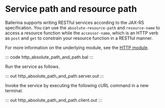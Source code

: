 # Service path and resource path

Ballerina supports writing RESTful services according to the JAX-RS specification. You can use the `absolute-resource-path` and `resource-name` to access a resource function while the `accessor-name`, which is an HTTP verb as `post` and `get` to constrain your resource function in a RESTful manner.

For more information on the underlying module, see the [HTTP module](https://lib.ballerina.io/ballerina/http/latest/).

::: code http_absolute_path_and_path.bal :::

Run the service as follows.

::: out http_absolute_path_and_path.server.out :::

Invoke the service by executing the following cURL command in a new terminal.

::: out http_absolute_path_and_path.client.out :::
